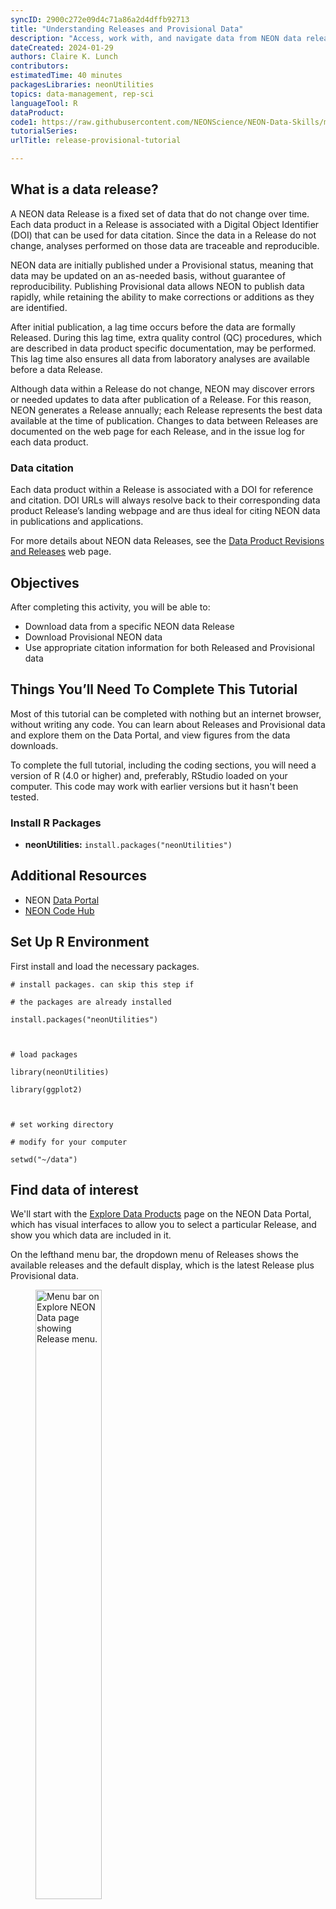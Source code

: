 ```yaml
---
syncID: 2900c272e09d4c71a86a2d4dffb92713
title: "Understanding Releases and Provisional Data"
description: "Access, work with, and navigate data from NEON data releases and provisional data."
dateCreated: 2024-01-29
authors: Claire K. Lunch
contributors: 
estimatedTime: 40 minutes
packagesLibraries: neonUtilities
topics: data-management, rep-sci
languageTool: R
dataProduct: 
code1: https://raw.githubusercontent.com/NEONScience/NEON-Data-Skills/main/tutorials/R/NEON-general/neon-overview/release-provisional/release-provisional.R
tutorialSeries:
urlTitle: release-provisional-tutorial

---
```



## What is a data release?

A NEON data Release is a fixed set of data that do not change over time. Each 
data product in a Release is associated with a Digital Object Identifier (DOI) 
that can be used for data citation. Since the data in a Release do not change, 
analyses performed on those data are traceable and reproducible.

NEON data are initially published under a Provisional status, meaning that data may be updated on an as-needed basis, without guarantee of reproducibility. Publishing Provisional data allows NEON to publish data rapidly, while retaining the ability to make corrections or additions as they are identified.

After initial publication, a lag time occurs before the data are formally Released. During this lag time, extra quality control (QC) procedures, which are described in data product specific documentation, may be performed. This lag time also ensures all data from laboratory analyses are available before a data Release.

Although data within a Release do not change, NEON may discover errors or needed 
updates to data after publication of a Release. For this reason, NEON generates 
a Release annually; each Release represents the best data available at the 
time of publication. Changes to data between Releases are documented on the 
web page for each Release, and in the issue log for each data product.

### Data citation

Each data product within a Release is associated with a DOI for reference and citation. DOI URLs will always resolve back to their corresponding data product Release’s landing webpage and are thus ideal for citing NEON data in publications and applications.

For more details about NEON data Releases, see the <a href="https://www.neonscience.org/data-samples/data-management/data-revisions-releases" target="_blank">Data Product Revisions and Releases</a> web page.


<div id="ds-objectives" markdown="1">

## Objectives
After completing this activity, you will be able to:

 * Download data from a specific NEON data Release
 * Download Provisional NEON data
 * Use appropriate citation information for both Released and Provisional data

## Things You’ll Need To Complete This Tutorial
Most of this tutorial can be completed with nothing but an internet 
browser, without writing any code. You can learn about Releases and 
Provisional data and explore them on the Data Portal, and view 
figures from the data downloads.

To complete the full tutorial, including the coding sections, you will 
need a version of R (4.0 or higher) and, preferably, RStudio loaded on 
your computer. This code may work with earlier versions but it hasn't 
been tested.

### Install R Packages

* **neonUtilities:** `install.packages("neonUtilities")`

## Additional Resources

* NEON <a href="http://data.neonscience.org" target="_blank"> Data Portal </a>
* <a href="https://www.neonscience.org/resources/code-hub" target="_blank">NEON Code Hub</a>

</div>

## Set Up R Environment

First install and load the necessary packages.


    # install packages. can skip this step if 

    # the packages are already installed

    install.packages("neonUtilities")

    

    # load packages

    library(neonUtilities)

    library(ggplot2)

    

    # set working directory

    # modify for your computer

    setwd("~/data")



## Find data of interest

We'll start with the <a href="https://data.neonscience.org/data-products/explore" target="_blank">Explore Data Products</a> page on the NEON Data Portal, 
which has visual interfaces to allow you to select a particular Release, 
and show you which data are included in it.

On the lefthand menu bar, the dropdown menu of Releases shows the available 
releases and the default display, which is the latest Release plus Provisional 
data.

<figure>
	<a href="https://raw.githubusercontent.com/NEONScience/NEON-Data-Skills/main/graphics/release-provisional/release-menu.png">
	<img src="https://raw.githubusercontent.com/NEONScience/NEON-Data-Skills/main/graphics/release-provisional/release-menu.png" alt="Menu bar on Explore NEON Data page showing Release menu." style="width:50%" height="auto"></a>
</figure>

Stay on the default menu option for now. Navigate to quantum line 
PAR, DP1.00066.001. Expand the data availability chart by clicking on 
View By: SITE.

What you see will probably not look exactly like this, but similar. This is 
a screenshot from January 2024; more data and possibly more Releases may have 
been published by the time you follow this tutorial.

<figure>
	<a href="https://raw.githubusercontent.com/NEONScience/NEON-Data-Skills/main/graphics/release-provisional/quantum-line-availability.png">
	<img src="https://raw.githubusercontent.com/NEONScience/NEON-Data-Skills/main/graphics/release-provisional/quantum-line-availability.png" alt="Data availability chart for PAR quantum line." style="width:75%" height="auto"></a>
</figure>

Here we can consult the key and see that data up to June 2023 are in a Release 
(solid boxes) and data collected since June 2023 are Provisional (hatched 
boxes). There are no 2024 data available yet (pale grey boxes). 

Now click on the Product Details button to go to the <a href="https://data.neonscience.org/data-products/DP1.00066.001" target="_blank">DP1.00066.001</a> web page.

This page contains details and documentation about the data product, including 
citation information for publications using these data.

<figure>
	<a href="https://raw.githubusercontent.com/NEONScience/NEON-Data-Skills/main/graphics/release-provisional/quantum-line-citation.png">
	<img src="https://raw.githubusercontent.com/NEONScience/NEON-Data-Skills/main/graphics/release-provisional/quantum-line-citation.png" alt="Provisional and RELEASE-2024 citations for PAR quantum line." style="width:50%" height="auto"></a>
</figure>

Note that the citation guidance is different for Provisional and Released 
data. The Release citation includes a direct link to a DOI. Since Provisional 
data are subject to change without notice, the data you download today may not 
exactly match data you download tomorrow. Because of this, the recommended 
workflow is to archive the version of Provisional data you used in your 
analyses, and provide a DOI to that archived version for citation. Guidance in 
doing this is available on the <a href="https://www.neonscience.org/data-samples/guidelines-policies/publishing-research-outputs" target="_blank">Publishing Research Outputs</a> web page.

## Downloading data

### Latest and provisional

Go back to the main Explore Data Products page and click on Download Data. 
Select BARR (Utquiagvik) and BONA (Caribou Creek) for the year of 2023. 
Click Next.

<figure>
	<a href="https://raw.githubusercontent.com/NEONScience/NEON-Data-Skills/main/graphics/release-provisional/include-provisional-menu.png">
	<img src="https://raw.githubusercontent.com/NEONScience/NEON-Data-Skills/main/graphics/release-provisional/include-provisional-menu.png" alt="Radio buttons to select whether to include or exclude Provisional data from download." style="width:50%" height="auto"></a>
</figure>

By default, the download options are set to access the latest Release and 
exclude Provisional data, even if they are available in the sites and dates 
you selected. To download Provisional data, select the radio button for 
Include in the interface.


### Download by Release

But let's say you're not looking for the most recently updated data. You're 
replicating a colleague's analysis, and want to download the precise version 
of data they used. In that case, you need to download the Release they used.

Go back to the Explore Data Products page, and select the Release you need from 
the Release menu on the lefthand bar. For this example, let's use 
RELEASE-2023.

<figure>
	<a href="https://raw.githubusercontent.com/NEONScience/NEON-Data-Skills/main/graphics/release-provisional/release-2023-menu.png">
	<img src="https://raw.githubusercontent.com/NEONScience/NEON-Data-Skills/main/graphics/release-provisional/release-2023-menu.png" alt="RELEASE-2023 selected in explore data products menu." style="width:50%" height="auto"></a>
</figure>

Now, in the data availability chart, we can see there are no hatched boxes, 
since we've selected only data that are in a Release. And data availability 
extends only through June 2022, the end date for sensor data in RELEASE-2023.

<figure>
	<a href="https://raw.githubusercontent.com/NEONScience/NEON-Data-Skills/main/graphics/release-provisional/release-2023-availability.png">
	<img src="https://raw.githubusercontent.com/NEONScience/NEON-Data-Skills/main/graphics/release-provisional/release-2023-availability.png" alt="Data availability chart for PAR quantum line in RELEASE-2023." style="width:90%" height="auto"></a>
</figure>

## Downloading data using neonUtilities

NEON data can also be downloaded in R, using the `neonUtilities` package. If 
you're not familiar with the `neonUtilities` package and how to use 
it to access NEON data, we recommend you follow the <a href="https://www.neonscience.org/resources/learning-hub/tutorials/download-explore-neon-data" target="_blank">Download and Explore NEON Data</a> 
tutorial as well as this one, for a more complete introduction.

### Downloading the latest Release and Provisional

Let's download a full year of data for two sites, as we did on the Data 
Portal above. Here we'll download data from HEAL (Healy) and GUAN 
(Guanica), January 2023 - December 2023.

(Note: To see the code behavior below, if you are following this tutorial in 
2025 or later, you may need to adjust the dates. In general, use the most 
recent full year of data.)


    qpr <- loadByProduct(dpID="DP1.00066.001", 
                         site=c("HEAL", "GUAN"),
                         startdate="2023-01",
                         enddate="2023-12",
                         check.size=F)

In the messages output as this function runs, you will see:

```

Provisional data were excluded from available files list. To download provisional data, use input parameter include.provisional=TRUE.

```

Just like on the Data Portal, you need to opt in to download Provisional data. 
We'll do that below. But first, let's take a look at the data we downloaded:


    gg <- ggplot(qpr$PARQL_30min, 
                 aes(endDateTime, linePARMean)) +
      geom_line() +
      facet_wrap(~siteID)

    gg

![ ](https://raw.githubusercontent.com/NEONScience/NEON-Data-Skills/main/tutorials/R/NEON-general/neon-overview/release-provisional/rfigs/plot-release-1.png)

As we can see, the only data present from 2023 are from the first 
half of the year, the data included in RELEASE-2024. Provisional 
data from July 2023 onward were omitted.

Now let's download the Provisional data as well:


    qpr <- loadByProduct(dpID="DP1.00066.001", 
                         site=c("HEAL", "GUAN"),
                         startdate="2023-01",
                         enddate="2023-12",
                         include.provisional=T,
                         check.size=F)

And now plot the full year of data:


    gg <- ggplot(qpr$PARQL_30min, 
                 aes(endDateTime, linePARMean)) +
      geom_line() +
      facet_wrap(~siteID)

    gg

![ ](https://raw.githubusercontent.com/NEONScience/NEON-Data-Skills/main/tutorials/R/NEON-general/neon-overview/release-provisional/rfigs/plot-all-1.png)

### Downloading by Release

To download a specific Release, add the input parameter `release=`. 
Let's download the data from collection year 2021 in RELEASE-2023.


    qpr23 <- loadByProduct(dpID="DP1.00066.001", 
                         site=c("HEAL", "GUAN"),
                         startdate="2021-01",
                         enddate="2021-12",
                         release="RELEASE-2023",
                         check.size=F)

What types of differences might there be in data from different 
Releases? Let's look at the same data set in RELEASE-2024.


    qpr24 <- loadByProduct(dpID="DP1.00066.001", 
                         site=c("HEAL", "GUAN"),
                         startdate="2021-01",
                         enddate="2021-12",
                         release="RELEASE-2024",
                         check.size=F)

Plot mean PAR from each release. This time we'll only use data from 
soil plot 001, to simplify the figure. We'll plot RELEASE-2023 in black 
and RELEASE-2024 in partially transparent blue, to see differences 
where they're overlaid.


    gg <- ggplot(qpr23$PARQL_30min
                 [which(qpr23$PARQL_30min$horizontalPosition=="001"),], 
                 aes(endDateTime, linePARMean)) +
      geom_line() +
      facet_wrap(~siteID) +
      geom_line(data=qpr24$PARQL_30min
                [which(qpr24$PARQL_30min$horizontalPosition=="001"),], 
                color="blue", alpha=0.3)

    gg

![ ](https://raw.githubusercontent.com/NEONScience/NEON-Data-Skills/main/tutorials/R/NEON-general/neon-overview/release-provisional/rfigs/plot-release-compare-1.png)

The blue and black lines are basically identical; the mean PAR data 
have not changed between the two releases. We can consult the issue 
log to see if there are any changes recorded for other variables in 
the data.


    tail(qpr24$issueLog_00066)

    ##       id parentIssueID            issueDate         resolvedDate       dateRangeStart
    ##    <int>         <int>               <char>               <char>               <char>
    ## 1: 45613            NA 2022-01-18T00:00:00Z 2022-01-01T00:00:00Z 2013-01-01T00:00:00Z
    ## 2: 60104            NA 2022-07-05T00:00:00Z 2022-10-19T00:00:00Z 2021-10-15T00:00:00Z
    ## 3: 66607            NA 2022-09-12T00:00:00Z 2022-10-31T00:00:00Z 2022-06-12T00:00:00Z
    ## 4: 78006            NA 2023-03-02T00:00:00Z 2023-11-03T00:00:00Z 2023-03-02T00:00:00Z
    ## 5: 78310            NA 2023-03-16T00:00:00Z 2023-03-31T00:00:00Z 2014-02-18T00:00:00Z
    ## 6: 85004            NA 2024-01-04T00:00:00Z 2024-01-04T00:00:00Z 2013-12-01T00:00:00Z
    ##            dateRangeEnd                                       locationAffected
    ##                  <char>                                                 <char>
    ## 1: 2021-10-01T00:00:00Z                                                    All
    ## 2: 2022-10-19T00:00:00Z                    WREF soil plot 3 (HOR.VER: 003.000)
    ## 3: 2022-10-31T00:00:00Z                                                   YELL
    ## 4: 2023-11-03T00:00:00Z                                                    All
    ## 5: 2023-03-01T00:00:00Z All CPER soil plots (HOR: 001, 002, 003, 004, and 005)
    ## 6: 2023-12-31T00:00:00Z                                  All terrestrial sites
    ##                                                                                                                                                                                                                                                                                                                                                                                                                                                                                                                                                                                                                                                                                                                                                                                                                                                                                                                                                                             issue
    ##                                                                                                                                                                                                                                                                                                                                                                                                                                                                                                                                                                                                                                                                                                                                                                                                                                                                                                                                                                            <char>
    ## 1:                                                                                                                                                                                                                                                                                                                                                                                                                                                                                                                                                                                                                                                                                                                                                                                                 Data were reprocessed to incorporate minor and/or isolated corrections to quality control thresholds, sensor installation periods, geolocation data, and manual quality flags.
    ## 2:                                                                                                                                                                                                                                                                                                                                                                                                                                                                                                                                                                                                                                                                                                                                                                                                                                                                                                                   Sensor malfunction indicated by positive nighttime radiation
    ## 3:                                                                                                                                                                                                                                                                                                                                                                                                                                                                                                                                                    Severe flooding destroyed several roads into Yellowstone National Park in June 2022, making the YELL and BLDE sites inaccessible to NEON staff. Preventive and corrective maintenance were not able to be performed, nor was the annual exchange of sensors for calibration and validation. While automated quality control routines are likely to detect and flag most issues, users are advised to review data carefully.
    ## 4:                                                                                                                                                                                                                                                                                                                                                                                                                                                                                                                                                                                                                                                                                                                                                  Photosynthetically active radiation (quantum line) measurement height (zOffset) incorrectly shown as 0 m in the sensor positions file in the download package. The actual measurement height is 3+ cm above the soil surface.
    ## 5:                                                                                                                                                                                                                                                                                                                                                                                                                                                                                         Two different soil plot reference corner records were created for each CPER soil plot, which resulted in two partially different sets of sensor location data being reported in the sensor_positions file. Affected variables were referenceLatitude, referenceLongitude, referenceElevation, eastOffset, northOffset, xAzimuth, and yAzimuth. Other sensor location metadata, including sensor height/depth (zOffset), were unaffected but were still reported twice for each sensor.
    ## 6: Photosynthetically active radiation (quantum line) (DP1.00066.001) has been reprocessed using NEON’s new instrument processing pipeline. Computation of skewness and kurtosis statistics has been updated in the new pipeline. Previously, these statistics were computed with the Apache Commons Mathematics Library, version 3.6.1, which uses special unbiased formulations and not those described in the Algorithm Theoretical Basis Document (ATBD), which cites the standard formulations. Differences in data values between previous and reprocessed data for the skewness statistic are typically < 1% for 30-min averages and < 10% for 1-min averages. Differences for the kurtosis statistic are much larger, as the previous version reported excess kurtosis which subtracts a value of three so that a normal distribution is equal to zero. Thus, new values for kurtosis are typically greater by 3 ± 1% for 30-min averages and 3 ± 10% for 1-min averages.
    ##                                                                                                                                                                                                                                                                                                                                                                                 resolution
    ##                                                                                                                                                                                                                                                                                                                                                                                     <char>
    ## 1:                                                                                                                                                                                                                                 Reprocessed provisional data are available now. Reprocessed data previously included in RELEASE-2021 will become available when RELEASE-2022 is issued.
    ## 2:                                                                                                                                                                                                                                                                                                                                                 Data flagged and sensor cable replaced.
    ## 3:                     Normal operations resumed on October 31, 2022, when the National Park Service opened a newly constructed road from Gardiner, MT to Mammoth, WY with minimal restrictions. For more details about data impacts, see Data Notification https://www.neonscience.org/impact/observatory-blog/data-impacts-neons-yellowstone-sites-yell-blde-due-catastrophic-flooding-0
    ## 4: Measurement heights have been added and data republication has been requested, which should be completed within a few weeks. Heights will be available from July 2022 onwards once data republication is complete and will be available for all data once RELEASE-2024 data are published (expected January 2024). The issue will persist in RELEASE-2023 data and prior data releases.
    ## 5:                                                                                          The erroneous reference corner record was deleted and data were scheduled for republication. This issue will persist in data from June 2022 and earlier until the RELEASE-2024 data is published (approximately January 2024). It will also persist in RELEASE-2023 and earlier data releases.
    ## 6:                                                                                                                                                                                                                              All provisional data have been updated, and data for all time and all sites will be updated in RELEASE-2024 (expected to be issued in late January, 2024).

The final issue noted in the table was reported and resolved in January 
2024. It tells us that the data were reprocessed for the 2024 Release, and 
the algorithms for the skewness and kurtosis statistics were updated. Let's 
take a look at the kurtosis statistics from the two Releases.


    gg <- ggplot(qpr23$PARQL_30min
                 [which(qpr23$PARQL_30min$horizontalPosition=="001"),], 
                 aes(endDateTime, linePARKurtosis)) +
      geom_line() +
      facet_wrap(~siteID) +
      geom_line(data=qpr24$PARQL_30min
                [which(qpr24$PARQL_30min$horizontalPosition=="001"),], 
                color="blue", alpha=0.3)

    gg

![ ](https://raw.githubusercontent.com/NEONScience/NEON-Data-Skills/main/tutorials/R/NEON-general/neon-overview/release-provisional/rfigs/plot-release-compare-k-1.png)

Here, we can see the kurtosis values have shifted slightly higher in 
RELEASE-2024, relative to their values in RELEASE-2023. This is a 
metric of the distribution of PAR observations within the averaging 
interval; if this aspect of variability is important for your analysis, 
you would now be able to incorporate these improved estimates into your 
work.

## Data citation

We saw above that citation information is available on the data product detail 
pages on the Data Portal. The `neonUtilities` package functions also provide 
citations in BibTeX.

Provisional:


    writeLines(qpr$citation_00066_PROVISIONAL)

    ## @misc{DP1.00066.001/provisional,
    ##   doi = {},
    ##   url = {https://data.neonscience.org/data-products/DP1.00066.001},
    ##   author = {{National Ecological Observatory Network (NEON)}},
    ##   language = {en},
    ##   title = {Photosynthetically active radiation (quantum line) (DP1.00066.001)},
    ##   publisher = {National Ecological Observatory Network (NEON)},
    ##   year = {2024}
    ## }

RELEASE-2024:


    writeLines(qpr$`citation_00066_RELEASE-2024`)

    ## @misc{https://doi.org/10.48443/8r8b-0789,
    ##   doi = {10.48443/8R8B-0789},
    ##   url = {https://data.neonscience.org/data-products/DP1.00066.001/RELEASE-2024},
    ##   author = {{National Ecological Observatory Network (NEON)}},
    ##   keywords = {solar radiation, soil surface radiation, photosynthetically active radiation (PAR), photosynthetic photon flux density (PPFD), quantum line sensor},
    ##   language = {en},
    ##   title = {Photosynthetically active radiation (quantum line) (DP1.00066.001)},
    ##   publisher = {National Ecological Observatory Network (NEON)},
    ##   year = {2024},
    ##   copyright = {Creative Commons Zero v1.0 Universal}
    ## }

These can be adapted as needed for other formatting conventions.


## Data management

Within the `neonUtilities` package, some functions download data, some 
perform data wrangling on data you've already downloaded, and some do 
both. Different approaches are practical for Released and Provisional 
data.

Since data in a Release never change, there's no need to download a 
Release multiple times. On the other hand, if you're working with 
Provisional data, you may want to re-download each time you work on an 
analysis, to ensure you're always working with the most up-to-date 
data.

The `neonUtilities` <a href="https://www.neonscience.org/sites/default/files/cheat-sheet-neonUtilities_0.pdf" target="_blank">cheat sheet</a> includes an overview 
of the operations carried out by each function, for reference.

Here, we'll outline some suggested workflows for data management, 
organized by NEON measurement system.

### Sensor or observational (IS/OS)

Most people working with NEON's tabular data (OS and IS) use the 
`loadByProduct()` function to download and stack data files. It 
downloads data from the NEON API every time you run it. When 
working with data in a Release, it can be convenient to save the 
downloaded data as an R object and re-load it the next time you 
work on your analysis, rather than downloading again.


    tick <- loadByProduct(dpID="DP1.10093.001", 
                         site=c("GUAN"),
                         release="RELEASE-2024",
                         check.size=F)

    

    saveRDS(tick, paste0(getwd(), "/NEON_tick_data.rds"))

And the next time you start work:


    tick <- readRDS(paste0(getwd(), "/NEON_tick_data.rds"))

When working with Provisional data, you can run 
`loadByProduct()` every time to get the most recent data, but 
be sure to save and archive the final version you use in a 
publication, for citation and reproducibility. Guidelines for 
archiving a dataset can be found on the 
<a href="https://www.neonscience.org/data-samples/guidelines-policies/publishing-research-outputs" target="_blank">Publishing Research Outputs</a> webpage.

### Eddy covariance or atmospheric isotopes (SAE)

Because SAE files are so large, `stackEddy()` is designed to extract 
the desired variables from locally stored files, and it works the 
same way on files downloaded from the Data Portal or by 
`zipsByProduct()`. You can download once, using your preferred method, 
and then use `stackEddy()` every time you need to access any of the 
file contents.


    zipsByProduct(dpID="DP4.00200.001", 
                  site=c("TEAK"),
                  startdate="2023-05",
                  enddate="2023-06",
                  release="RELEASE-2024",
                  savepath=getwd(),
                  check.size=F)

    

    flux <- stackEddy(paste0(getwd(), "/filesToStack00200"),
                      level="dp04")

The next time you need to work with these data, you can skip the 
`zipsByProduct()` line and go straight to `stackEddy()`. And if you 
come back later and decide you want to work with the isotope data 
instead of the flux data, still no need to re-download:


    iso <- stackEddy(paste0(getwd(), "/filesToStack00200"),
                    level="dp01", var="isoCo2", avg=6)

If you're working with Provisional SAE data, you may be thinking 
you'll need to re-download regularly. But SAE data are rarely 
re-processed outside of the annual release schedule, due to the large 
computational demands of SAE processing. Each month, you can download 
newly published Provisional data that were collected the previous month, 
but you won't need to re-download older months.

### Remote sensing (AOP)

Data Releases are handled a bit differently for AOP than the other data 
systems. Due to the very large volume of data, past Releases of AOP data 
are not available for download. Only the most recent Release and 
Provisional data can be downloaded at any given time.

DOIs for past Releases of AOP data remain available, and can be used to 
cite the data in perpetuity. Their DOI status is set to "tombstone", the 
term used to denote a dataset that is citable but no longer accessible.

See the Large Data Packages section on the 
<a href="https://www.neonscience.org/data-samples/guidelines-policies/publishing-research-outputs" target="_blank">Publishing Research Outputs</a> page for 
suggestions about archiving large datasets.



